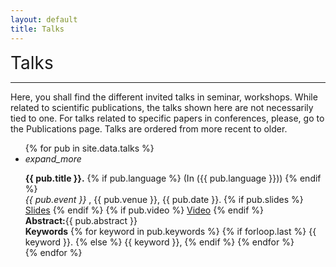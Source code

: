 ```yaml
---
layout: default
title: Talks
---
```

<div class="publications-div">
<div style="align: left; font-size:28px">Talks</div>
<hr class="solid">
<p> Here, you shall find the different invited talks in seminar, workshops. While related to scientific publications, the talks shown here are not necessarily tied to one. For talks related to specific papers in conferences, please, go to the Publications page. Talks are ordered from more recent to older.</p>

<ul class = "collapsible">
	{% for pub in site.data.talks %}
    <li>
        <div class = "collapsible-header" style="text-align:left;"><i class="material-icons">expand_more</i>
			<p style="margin-bottom:0px">
				<b>{{ pub.title }}.</b>
				{% if pub.language %}
					(In ({{ pub.language }}))
				{% endif %}
			<br/>
			<em> {{ pub.event }} </em>, {{ pub.venue }}, {{ pub.date }}.
			{% if pub.slides %}
    		    <a class="pub-link" href="{{ pub.slides }}">Slides</a>
		    {% endif %}
		    {% if pub.video %}
		        <a class="pub-link" href="{{ pub.video }}">Video</a>
        	{% endif %}
			</p>
		</div>
        <div class = "collapsible-body abstract">
        	<div class="abstract-text">
        		<span class="abstract-title"><b>Abstract:</b></span><span>{{ pub.abstract }}</span>
        	</div>
        	<div class="abstract-text">
        		<span class="abstract-title"><b>Keywords</b></span><span>
	        	{% for keyword in pub.keywords %}
	        		{% if forloop.last %}
	        			{{ keyword }}.
	    			{% else %}
	    				{{ keyword }},
	    			{% endif %}
	    		{% endfor %}
    			</span>
    		</div>
    	</div>
    </li>
    {% endfor %}
</ul>

</div>